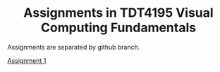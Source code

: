 <h1 align="center"><a id="tsd"></a>Assignments in TDT4195 Visual Computing Fundamentals</h1>
Assignments are separated by github branch.

[Assignment 1](https://github.com/Jesperoka/tdt4195/tree/assignment_1)
